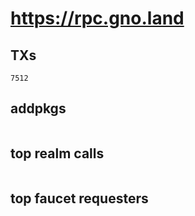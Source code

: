 # https://rpc.gno.land

## TXs
```
7512
```

## addpkgs
```
```

## top realm calls
```
```

## top faucet requesters
```
```

